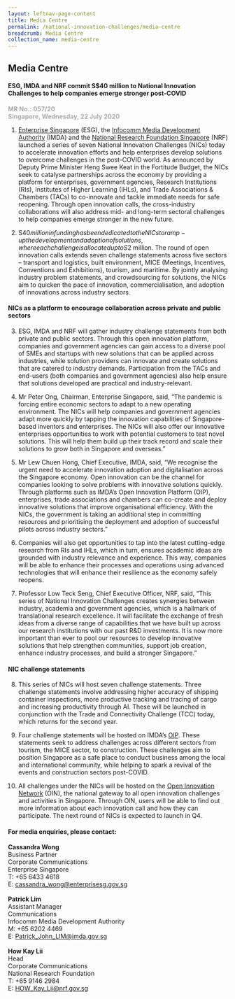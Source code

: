 ```yaml
---
layout: leftnav-page-content
title: Media Centre
permalink: /national-innovation-challenges/media-centre
breadcrumb: Media Centre
collection_name: media-centre
---
```

## **Media Centre** 
#### **ESG, IMDA and NRF commit S$40 million to National Innovation Challenges to help companies emerge stronger post-COVID**

<font color=" #a9a9a9"><b>MR No.: 057/20<br>Singapore, Wednesday, 22 July 2020 </b></font>
<br>
1. <a href="https://www.enterprisesg.gov.sg/">Enterprise Singapore</a> (ESG), the <a href="https://www.imda.gov.sg/">Infocomm Media Development Authority</a> (IMDA) and the <a href="https://www.nrf.gov.sg">National Research Foundation Singapore</a> (NRF) launched a series of seven National Innovation Challenges (NICs) today to accelerate innovation efforts and help enterprises develop solutions to overcome challenges in the post-COVID world. As announced by Deputy Prime Minister Heng Swee Keat in the Fortitude Budget, the NICs seek to catalyse partnerships across the economy by providing a platform for enterprises, government agencies, Research Institutions (RIs), Institutes of Higher Learning (IHLs), and Trade Associations & Chambers (TACs) to co-innovate and tackle immediate needs for safe reopening. Through open innovation calls, the cross-industry collaborations will also address mid- and long-term sectoral challenges to help companies emerge stronger in the new future. <br>

2. S$40 million in funding has been dedicated to the NICs to ramp-up the development and adoption of solutions, where each challenge is allocated up to S$2 million. The round of open innovation calls extends seven challenge statements across five sectors – transport and logistics, built environment, MICE (Meetings, Incentives, Conventions and Exhibitions), tourism, and maritime. By jointly analysing industry problem statements, and crowdsourcing for solutions, the NICs aim to quicken the pace of innovation, commercialisation, and adoption of innovations across industry sectors.

#### NICs as a platform to encourage collaboration across private and public sectors

3. ESG, IMDA and NRF will gather industry challenge statements from both private and public sectors. Through this open innovation platform, companies and government agencies can gain access to a diverse pool of SMEs and startups with new solutions that can be applied across industries, while solution providers can innovate and create solutions that are catered to industry demands. Participation from the TACs and end-users (both companies and government agencies) also help ensure that solutions developed are practical and industry-relevant. <br>

4. Mr Peter Ong, Chairman, Enterprise Singapore, said, “The pandemic is forcing entire economic sectors to adapt to a new operating environment. The NICs will help companies and government agencies adapt more quickly by tapping the innovation capabilities of Singapore-based inventors and enterprises. The NICs will also offer our innovative enterprises opportunities to work with potential customers to test novel solutions. This will help them build up their track record and scale their solutions to grow both in Singapore and overseas.” <br>

5. Mr Lew Chuen Hong, Chief Executive, IMDA, said, “We recognise the urgent need to accelerate innovation adoption and digitalisation across the Singapore economy. Open innovation can be the channel for companies looking to solve problems with innovative solutions quickly. Through platforms such as IMDA’s Open Innovation Platform (OIP), enterprises, trade associations and chambers can co-create and deploy innovative solutions that improve organisational efficiency. With the NICs, the government is taking an additional step in committing resources and prioritising the deployment and adoption of successful pilots across industry sectors.”<br>

6. Companies will also get opportunities to tap into the latest cutting-edge research from RIs and IHLs, which in turn, ensures academic ideas are grounded with industry relevance and experience. This way, companies will be able to enhance their processes and operations using advanced technologies that will enhance their resilience as the economy safely reopens. <br>

7. Professor Low Teck Seng, Chief Executive Officer, NRF, said, “This series of National Innovation Challenges creates synergies between industry, academia and government agencies, which is a hallmark of translational research excellence. It will facilitate the exchange of fresh ideas from a diverse range of capabilities that we have built up across our research institutions with our past R&D investments. It is now more important than ever to pool our resources to develop innovative solutions that help strengthen communities, support job creation, enhance industry processes, and build a stronger Singapore.”

#### NIC challenge statements 

8. This series of NICs will host seven challenge statements. Three challenge statements involve addressing higher accuracy of shipping container inspections, more productive tracking and tracing of cargo and increasing productivity through AI. These will be launched in conjunction with the Trade and Connectivity Challenge  (TCC) today, which returns for the second year. <br>

9. Four challenge statements will be hosted on IMDA’s <a href="https://www.openinnovation.sg/about">OIP</a>. These statements seek to address challenges across different sectors from tourism, the MICE sector, to construction. These challenges aim to position Singapore as a safe place to conduct business among the local and international community, while helping to spark a revival of the events and construction sectors post-COVID.<br>
 
10. All challenges under the NICs will be hosted on the <a href="www.openinnovationnetwork.sg/national-innovation-challenges/">Open Innovation Network</a> (OIN), the national gateway to all open innovation challenges and activities in Singapore. Through OIN, users will be able to find out more information about each innovation call and how they can participate. The next round of NICs is expected to launch in Q4.

#### For media enquiries, please contact:<br>
<b>Cassandra Wong</b><br>
Business Partner<br>
Corporate Communications<br>
Enterprise Singapore<br>
T: +65 6433 4618<br>
E: cassandra_wong@enterprisesg.gov.sg<br><br>
<b>Patrick Lim</b><br>
Assistant Manager<br>
Communications<br>
Infocomm Media Development Authority <br>
M: +65 6202 4469<br>
E: Patrick_John_LIM@imda.gov.sg<br><br>
<b>How Kay Lii</b><br>
Head<br>
Corporate Communications<br>
National Research Foundation <br>
T: +65 9146 2984<br>
E: HOW_Kay_Lii@nrf.gov.sg<br>
